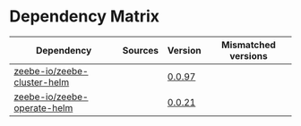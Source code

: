 # Dependency Matrix

Dependency | Sources | Version | Mismatched versions
---------- | ------- | ------- | -------------------
[zeebe-io/zeebe-cluster-helm](https://github.com/zeebe-io/zeebe-cluster-helm) |  | [0.0.97](https://github.com/zeebe-io/zeebe-cluster-helm/releases/tag/v0.0.97) | 
[zeebe-io/zeebe-operate-helm](https://github.com/zeebe-io/zeebe-operate-helm) |  | [0.0.21](https://github.com/zeebe-io/zeebe-operate-helm/releases/tag/v0.0.21) | 
